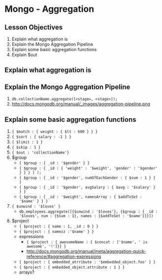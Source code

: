 # Mongo - Aggregation

## Lesson Objectives
1. Explain what aggregation is
1. Explain the Mongo Aggregation Pipeline
1. Explain some basic aggregation functions
1. Explain $out

## Explain what aggregation is

## Explain the Mongo Aggregation Pipeline
1. `db.collectionName.aggregate([<stage>, <stage>]);`
1. http://docs.mongodb.org/manual/_images/aggregation-pipeline.png

## Explain some basic aggregation functions
1. `{ $match : { weight : { $lt : 600 } } }`
1. `{ $sort : { salary : -1 } }`
1. `{ $limit : 1 }`
1. `{ $skip : 1 }`
1. `{ $out : 'collectionName'}`
1. $group
	- `{ $group : { _id : '$gender' } }`
	- `{ $group : { _id : { 'weight' : '$weight', 'gender' : '$gender' } } } ] );`
	- `{ $group : { _id : '$gender', numOfEachGender : { $sum : 1 } } }`
	- `{ $group : { _id : '$gender', avgSalary : { $avg : '$salary' } } }`
	- `{ $group : { _id : '$weight', namesArray : { $addToSet : '$name' } } }`
1. `{ $unwind : '$loves' }`
	- `db.employees.aggregate([{$unwind : '$loves'}, {$group : { _id : '$loves', num : {$sum : 1}, names : {$addToSet : '$name'}}}])`
1. $project
	- `{ $project : { name : 1, _id : 0 } }`
	- `{ $project : { namezz :'$name' } }`
	- expressions
		- `{ $project : { awesomeName : { $concat : ['$name', ' is awesome', '!']}} }`
		- http://docs.mongodb.org/manual/meta/aggregation-quick-reference/#aggregation-expressions
	- `{ $project : { embedded_atrribute : '$embedded_object.foo' } }`
	- `{ $project : { embedded_object.attribute : 1 } }`
	- arrays?

